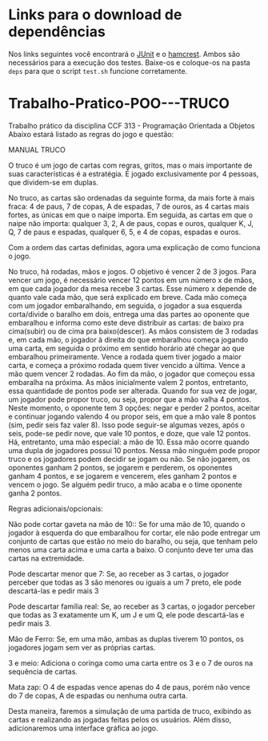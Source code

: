# Links para o download de dependências

Nos links seguintes você encontrará o [JUnit](https://repo1.maven.org/maven2/junit/junit/4.13.2/junit-4.13.2.jar) e o [hamcrest](https://storage.googleapis.com/google-code-archive-downloads/v2/code.google.com/hamcrest/hamcrest-all-1.3.jar).
Ambos são necessários para a execução dos testes. Baixe-os e coloque-os na pasta `deps` para que o script `test.sh` funcione corretamente.

# Trabalho-Pratico-POO---TRUCO

Trabalho prático da disciplina CCF 313 - Programação Orientada a Objetos
Abaixo estará listado as regras do jogo e questão:

MANUAL TRUCO

O truco é um jogo de cartas com regras, gritos, mas o mais importante de suas características é a estratégia. É jogado exclusivamente por 4 pessoas, que dividem-se em duplas.

No truco, as cartas são ordenadas da seguinte forma, da mais forte à mais fraca: 4 de paus, 7 de copas, A de espadas, 7 de ouros, as 4 cartas mais fortes, as únicas em que o naipe importa. Em seguida, as cartas em que o naipe não importa: qualquer 3, 2, A de paus, copas e ouros, qualquer K, J, Q, 7 de paus e espadas, qualquer 6, 5, e 4 de copas, espadas e ouros.

Com a ordem das cartas definidas, agora uma explicação de como funciona o jogo.

No truco, há rodadas, mãos e jogos. O objetivo é vencer 2 de 3 jogos. Para vencer um jogo, é necessário vencer 12 pontos em um número x de mãos, em que cada jogador da mesa recebe 3 cartas. Esse número x depende de quanto vale cada mão, que será explicado em breve. Cada mão começa com um jogador embaralhando, em seguida, o jogador a sua esquerda corta/divide o baralho em dois, entrega uma das partes ao oponente que embaralhou e informa como este deve distribuir as cartas: de baixo pra cima(subir) ou de cima pra baixo(descer). As mãos consistem de 3 rodadas e, em cada mão, o jogador à direita do que embaralhou começa jogando uma carta, em seguida o próximo em sentido horário até chegar ao que embaralhou primeiramente. Vence a rodada quem tiver jogado a maior carta, e começa a próximo rodada quem tiver vencido a última. Vence a mão quem vencer 2 rodadas. Ao fim da mão, o jogador que começou essa embaralha na próxima. As mãos inicialmente valem 2 pontos, entretanto, essa quantidade de pontos pode ser alterada. Quando for sua vez de jogar, um jogador pode propor truco, ou seja, propor que a mão valha 4 pontos. Neste momento, o oponente tem 3 opções: negar e perder 2 pontos, aceitar e continuar jogando valendo 4 ou propor seis, em que a mão vale 8 pontos (sim, pedir seis faz valer 8). Isso pode seguir-se algumas vezes, após o seis, pode-se pedir nove, que vale 10 pontos, e doze, que vale 12 pontos. Há, entretanto, uma mão especial: a mão de 10. Essa mão ocorre quando uma dupla de jogadores possui 10 pontos. Nessa mão ninguém pode propor truco e os jogadores podem decidir se jogam ou não. Se não jogarem, os oponentes ganham 2 pontos, se jogarem e perderem, os oponentes ganham 4 pontos, e se jogarem e vencerem, eles ganham 2 pontos e vencem o jogo. Se alguém pedir truco, a mão acaba e o time oponente ganha 2 pontos.

Regras adicionais/opcionais:

Não pode cortar gaveta na mão de 10:: Se for uma mão de 10, quando o jogador à esquerda do que embaralhou for cortar, ele não pode entregar um conjunto de cartas que estão no meio do baralho, ou seja, que tenham pelo menos uma carta acima e uma carta a baixo. O conjunto deve ter uma das cartas na extremidade.

Pode descartar menor que 7: Se, ao receber as 3 cartas, o jogador perceber que todas as 3 são menores ou iguais a um 7 preto, ele pode descartá-las e pedir mais 3

Pode descartar família real: Se, ao receber as 3 cartas, o jogador perceber que todas as 3 exatamente um K, um J e um Q, ele pode descartá-las e pedir mais 3.

Mão de Ferro: Se, em uma mão, ambas as duplas tiverem 10 pontos, os jogadores jogam sem ver as próprias cartas.

3 e meio: Adiciona o coringa como uma carta entre os 3 e o 7 de ouros na sequência de cartas.

Mata zap: O 4 de espadas vence apenas do 4 de paus, porém não vence do 7 de copas, A de espadas ou nenhuma outra carta.

Desta maneira, faremos a simulação de uma partida de truco, exibindo as cartas e realizando as jogadas feitas pelos os usuários. Além disso, adicionaremos uma interface gráfica ao jogo.
